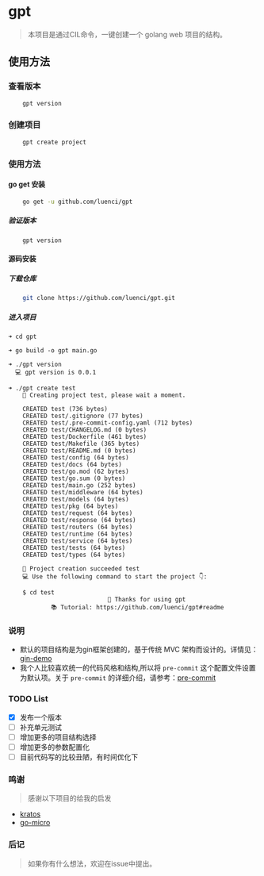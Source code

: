 # gpt
> 本项目是通过CIL命令，一键创建一个 golang web 项目的结构。

## 使用方法

### 查看版本
```bash
    gpt version
```

### 创建项目
```bash
    gpt create project
```

### 使用方法
#### go get 安装
```bash
    go get -u github.com/luenci/gpt
```

##### 验证版本
```shell
    gpt version
```

#### 源码安装
##### 下载仓库
```bash
    git clone https://github.com/luenci/gpt.git
```
##### 进入项目
```shell
➜ cd gpt

➜ go build -o gpt main.go

➜ ./gpt version
  💻 gpt version is 0.0.1

➜ ./gpt create test
    🚀 Creating project test, please wait a moment.

    CREATED test (736 bytes)
    CREATED test/.gitignore (77 bytes)
    CREATED test/.pre-commit-config.yaml (712 bytes)
    CREATED test/CHANGELOG.md (0 bytes)
    CREATED test/Dockerfile (461 bytes)
    CREATED test/Makefile (365 bytes)
    CREATED test/README.md (0 bytes)
    CREATED test/config (64 bytes)
    CREATED test/docs (64 bytes)
    CREATED test/go.mod (62 bytes)
    CREATED test/go.sum (0 bytes)
    CREATED test/main.go (252 bytes)
    CREATED test/middleware (64 bytes)
    CREATED test/models (64 bytes)
    CREATED test/pkg (64 bytes)
    CREATED test/request (64 bytes)
    CREATED test/response (64 bytes)
    CREATED test/routers (64 bytes)
    CREATED test/runtime (64 bytes)
    CREATED test/service (64 bytes)
    CREATED test/tests (64 bytes)
    CREATED test/types (64 bytes)

    🍺 Project creation succeeded test
    💻 Use the following command to start the project 👇:

    $ cd test
                            🤝 Thanks for using gpt
            📚 Tutorial: https://github.com/luenci/gpt#readme

```

### 说明
- 默认的项目结构是为gin框架创建的，基于传统 MVC 架构而设计的。详情见：[gin-demo](https://github.com/Lucareful/gin-demo#readme)
- 我个人比较喜欢统一的代码风格和结构,所以将 `pre-commit` 这个配置文件设置为默认项。关于 `pre-commit` 的详细介绍，请参考：[pre-commit](https://pre-commit.com)

### TODO List
 - [x] 发布一个版本
 - [ ] 补充单元测试
 - [ ] 增加更多的项目结构选择
 - [ ] 增加更多的参数配置化
 - [ ] 目前代码写的比较丑陋，有时间优化下

### 鸣谢
  > 感谢以下项目的给我的启发
  - [kratos](https://github.com/go-kratos/kratos)
  - [go-micro](https://github.com/asim/go-micro)

### 后记
  > 如果你有什么想法，欢迎在issue中提出。
